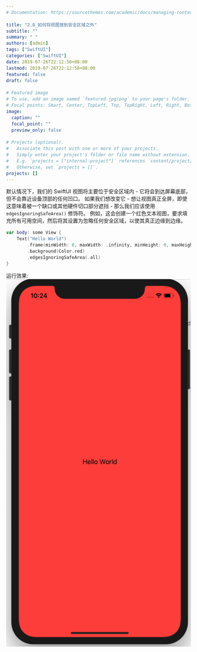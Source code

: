 ```yaml
---
# Documentation: https://sourcethemes.com/academic/docs/managing-content/

title: "2.8_如何将视图放到安全区域之外"
subtitle: ""
summary: " "
authors: [admin]
tags: ["SwiftUI"]
categories: ["SwiftUI"]
date: 2019-07-26T22:12:50+08:00
lastmod: 2019-07-26T22:12:50+08:00
featured: false
draft: false

# Featured image
# To use, add an image named `featured.jpg/png` to your page's folder.
# Focal points: Smart, Center, TopLeft, Top, TopRight, Left, Right, BottomLeft, Bottom, BottomRight.
image:
  caption: ""
  focal_point: ""
  preview_only: false

# Projects (optional).
#   Associate this post with one or more of your projects.
#   Simply enter your project's folder or file name without extension.
#   E.g. `projects = ["internal-project"]` references `content/project/deep-learning/index.md`.
#   Otherwise, set `projects = []`.
projects: []
---
```


<!-- more -->
默认情况下，我们的 SwiftUI 视图将主要位于安全区域内 - 它将会到达屏幕底部，但不会靠近设备顶部的任何凹口。
如果我们想改变它 - 想让视图真正全屏，即使这意味着被一个缺口或其他硬件切口部分遮挡 - 那么我们应该使用 `edgesIgnoringSafeArea()` 修饰符。
例如，这会创建一个红色文本视图，要求填充所有可用空间，然后将其设置为忽略任何安全区域，以使其真正边缘到边缘。
```swift
var body: some View {
    Text("Hello World")
        .frame(minWidth: 0, maxWidth: .infinity, minHeight: 0, maxHeight: .infinity)    
        .background(Color.red)
        .edgesIgnoringSafeArea(.all)
}
```
运行效果:
![edgesIgnoringSafeArea](img/edgesIgnoringSafeArea.png "edgesIgnoringSafeArea all")
